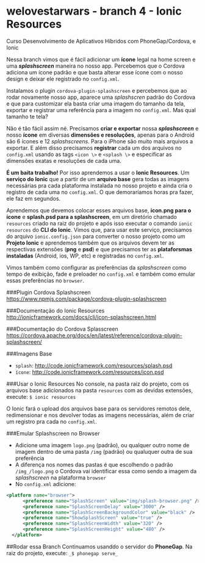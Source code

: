 # welovestarwars - branch 4 - Ionic Resources
Curso Desenvolvimento de Aplicativos Híbridos com PhoneGap/Cordova, e Ionic

Nessa branch vimos que é fácil adicionar um **ícone** legal na home screen e uma **_splashscreen_** maneira no nosso app. Percebemos que o Cordova adiciona um ícone padrão e que basta alterar esse ícone com o nosso design e deixar ele registrado no `config.xml`.

Instalamos o plugin `cordova-plugin-splashscreen` e percebemos que ao rodar novamente nosso app, aparece uma _splashscren_ padrão do Cordova e que para customizar ela basta criar uma imagem do tamanho da tela, exportar e registrar uma referência para a imagem no `config.xml`. Mas qual tamanho te tela?

Não é tão fácil assim né. Precisamos **criar e exportar** nossa **_splashscreen_** e nosso **ícone** em diversas **dimensões e resoluções**, apenas para o Android são 6 ícones e 12 _splashscreens_. Para o iPhone são muito mais arquivos a exportar. E além disso precisamos **registrar** cada um dos arquivos no `config.xml` usando as tags `<icon \>` e `<splash \>` e especificar as dimensões exatas e resoluções de cada uma.

**É um baita trabalho!** Por isso aprendemos a usar o **Ionic Resources**. Um **serviço do Ionic** que a partir de um **arquivo base** gera todas as imagens necessárias pra cada plataforma instalada no nosso projeto e ainda cria o registro de cada uma no `config.xml`. O que demoraríamos horas pra fazer, ele faz em segundos.

Aprendemos que devemos colocar esses arquivos base, **icon.png para o ícone** e **splash.psd para a splashscreen**, em um diretório chamado `resources` criado na raiz do projeto e após isso executar o comando `ionic resources` do **CLI do Ionic**. Vimos que, para usar este serviço, precisamos do arquivo `ionic.config.json` para converter o nosso projeto como um **Projeto Ionic** e aprendemos também que os arquivos devem ter as respectivas extensões (**png** e **psd**) e que precisamos ter as **plataforsmas instaladas** (Android, ios, WP, etc) e registradas no `config.xml`.

Vimos também como configurar as preferências da _splashscreen_ como tempo de exibição, fade e preloader no `config.xml` e também como emular essas preferências no `browser`.

###Plugin Cordova Splashscreen
https://www.npmjs.com/package/cordova-plugin-splashscreen

###Documentação do Ionic Resources
http://ionicframework.com/docs/cli/icon-splashscreen.html

###Documentação do Cordova Splasscreen
https://cordova.apache.org/docs/en/latest/reference/cordova-plugin-splashscreen/

###Imagens Base
- `splash`: http://code.ionicframework.com/resources/splash.psd
- `ícone`: http://code.ionicframework.com/resources/icon.psd

###Usar o Ionic Resources
No console, na pasta raiz do projeto, com os arquivos base adicionados na pasta `resources` com as devidas extensões, execute: `$ ionic resources`

O Ionic fará o upload dos arquivos base para os servidores remotos dele, redimensionar e nos devolver todas as imagens necessárias, além de criar um registro pra cada no `config.xml`. 

###Emular Splashscreen no Browser
- Adicione uma imagem `logo.png` (padrão), ou qualquer outro nome de imagem dentro de uma pasta `/img` (padrão) ou qualuquer outra de sua preferência
- A diferença nos nomes das pastas é que escolhendo o padrão `/img_/logo.png` o Cordova vai identificar essa como sendo a imagem da _splashscreen_ na plataforma `browser`
- No `config.xml` adicione:
```xml
<platform name="browser">
      <preference name="SplashScreen" value="img/splash-browser.png" /> ou deixe "" caso sua imagem esteja em /img_/logo.png
      <preference name="SplashScreenDelay" value="3000" />
      <preference name="SplashScreenBackgroundColor" value="black" />
      <preference name="ShowSplashScreen" value="true" />
      <preference name="SplashScreenWidth" value="320" />
      <preference name="SplashScreenHeight" value="480" />
  </platform>
```

##Rodar essa Branch
Continuamos usanddo o servidor do **PhoneGap**. Na raiz do projeto, execute: `_$ phonegap serve_`

